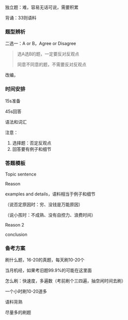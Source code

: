 独立题：难，容易无话可说，需要积累

背诵：33则语料



### 题型辨析

二选一：A or B，Agree or Disagree

> 选A选B的题，一定要反对反观点
>
> 同意不同意的题，不需要反对反观点

改编，



### 时间安排

15s准备

45s回答



语法和词汇



注意：

1. 选择题：否定反观点
2. 回答要有例子和细节



### 答题模板

Topic sentence

Reason 

examples and details，语料相当于例子和细节

（说否定原因时：穷、没钱是万能原因）

（说小孩时：不成熟、没有自控力、浪费时间）

Reason 2

conclusion





### 备考方案

刷什么题，16-20的真题，每天刷10-20个

当月机经，如果考旧题99.9%的可能在这里面



怎么刷：快速度，多遍数（考前刷个三四遍，抽空闲时间去刷）

一个小时刷10-20道多



语料背熟

尽量多的刷题


